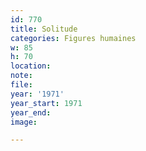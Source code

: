 ```yaml
---
id: 770
title: Solitude
categories: Figures humaines
w: 85
h: 70
location:
note:
file:
year: '1971'
year_start: 1971
year_end:
image:

---
```

